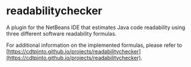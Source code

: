 # readabilitychecker
A plugin for the NetBeans IDE that estimates Java code readability using three different software readability formulas.

For additional information on the implemented formulas, please refer to [https://cdtpinto.github.io/projects/readabilitychecker](https://cdtpinto.github.io/projects/readabilitychecker).
